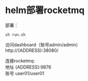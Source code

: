 # helm部署rocketmq 

部署：
```
sh run.sh
```

访问dashboard（账号admin/admin）  
http://{ADDRESS}:38080/

连接rocketmq:  
地址 {ADDRESS}:9876  
账号 user01/user01